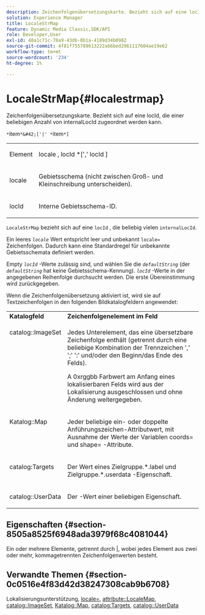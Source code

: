 ```yaml
---
description: Zeichenfolgenübersetzungskarte. Bezieht sich auf eine locId, die einer beliebigen Anzahl von internalLocId zugeordnet werden kann.
solution: Experience Manager
title: LocaleStrMap
feature: Dynamic Media Classic,SDK/API
role: Developer,User
exl-id: 48a1c71c-78a9-43db-8b1a-4189d34b0982
source-git-commit: 4f81f755789613222a66bed2961117604ae19e62
workflow-type: tm+mt
source-wordcount: '234'
ht-degree: 1%

---
```


# LocaleStrMap{#localestrmap}

Zeichenfolgenübersetzungskarte. Bezieht sich auf eine locId, die einer beliebigen Anzahl von internalLocId zugeordnet werden kann.

`*`item`*&#42;['|' *`item`*]`

<table id="simpletable_26A9A6904C85459F89DCDD98C14139CA"> 
 <tr class="strow"> 
  <td class="stentry"> <p> <span class="varname"> Element </span> </p> </td> 
  <td class="stentry"> <p> <span class="varname"> locale </span>, <span class="varname"> locId </span>*[',' <span class="varname"> locId </span>] </p> </td> 
 </tr> 
 <tr class="strow"> 
  <td class="stentry"> <p> <span class="varname"> locale </span> </p> </td> 
  <td class="stentry"> <p>Gebietsschema (nicht zwischen Groß- und Kleinschreibung unterscheiden). </p> </td> 
 </tr> 
 <tr class="strow"> 
  <td class="stentry"> <p> <span class="varname"> locId </span> </p> </td> 
  <td class="stentry"> <p>Interne Gebietsschema-ID. </p> </td> 
 </tr> 
</table>

`LocaleStrMap` bezieht sich auf eine `locId` , die beliebig vielen `internalLocId`.

Ein leeres *`locale`* Wert entspricht leer und unbekannt `locale=` Zeichenfolgen. Dadurch kann eine Standardregel für unbekannte Gebietsschemata definiert werden.

Empty *`locId`* -Werte zulässig sind, und wählen Sie die *`defaultString`* (der *`defaultString`* hat keine Gebietsschema-Kennung). *`locId`* -Werte in der angegebenen Reihenfolge durchsucht werden. Die erste Übereinstimmung wird zurückgegeben.

Wenn die Zeichenfolgenübersetzung aktiviert ist, wird sie auf Textzeichenfolgen in den folgenden Bildkatalogfeldern angewendet:

<table id="table_EE0321F9890B45CA8C364178F5100D40"> 
 <tbody> 
  <tr valign="top"> 
   <td> <b>Katalogfeld</b> </td> 
   <td> <b>Zeichenfolgenelement im Feld</b> </td> 
  </tr> 
  <tr valign="top"> 
   <td> <p> <span class="codeph"> catalog::ImageSet </span> </p> </td> 
   <td> <p>Jedes Unterelement, das eine übersetzbare Zeichenfolge enthält (getrennt durch eine beliebige Kombination der Trennzeichen ',' ';' ':' und/oder den Beginn/das Ende des Felds). </p> <p>A <span class="codeph"> 0xrggbb </span> Farbwert am Anfang eines lokalisierbaren Felds wird aus der Lokalisierung ausgeschlossen und ohne Änderung weitergegeben. </p> </td> 
  </tr> 
  <tr valign="top"> 
   <td> <p> <span class="codeph"> Katalog::Map </span> </p> </td> 
   <td> <p>Jeder beliebige ein- oder doppelte Anführungszeichen-Attributwert, mit Ausnahme der Werte der Variablen <span class="codeph"> coords= </span> und <span class="codeph"> shape= </span> -Attribute. </p> </td> 
  </tr> 
  <tr valign="top"> 
   <td> <p> <span class="codeph"> catalog:Targets </span> </p> </td> 
   <td> <p>Der Wert eines <span class="filepath"> Zielgruppe.*.label </span> und <span class="filepath"> Zielgruppe.*.userdata </span> -Eigenschaft. </p> </td> 
  </tr> 
  <tr valign="top"> 
   <td> <p> <span class="codeph"> catalog::UserData </span> </p> </td> 
   <td> <p>Der -Wert einer beliebigen Eigenschaft. </p> </td> 
  </tr> 
 </tbody> 
</table>

## Eigenschaften {#section-8505a8525f6948ada3979f68c4081044}

Ein oder mehrere Elemente, getrennt durch |, wobei jedes Element aus zwei oder mehr, kommagetrennten Zeichenfolgenwerten besteht.

## Verwandte Themen {#section-0c0516e4f83d42d38247308cab9b6708}

Lokalisierungsunterstützung, [locale=](../../../../../is-api/http-ref/image-serving-api-ref/c-http-protocol-reference/c-command-reference/r-locale.md#reference-8a846b2fbc004a12821b956ed3b25cfb), [attribute::LocaleMap](../../../../../is-api/image-catalog/image-serving-api-ref/c-image-catalog-reference/c-attributes-reference/r-localemap.md#reference-49bbf598f8ea47c3a563755cef306318), [catalog::ImageSet](/help/aem-is-ir-api/is-api/image-catalog/image-serving-api-ref/c-image-catalog-reference/c-image-svg-data-reference/c-image-data-reference/r-imageset-cat.md), [Katalog::Map](/help/aem-is-ir-api/is-api/image-catalog/image-serving-api-ref/c-image-catalog-reference/c-image-svg-data-reference/c-image-data-reference/r-map-cat.md), [catalog:Targets](/help/aem-is-ir-api/is-api/image-catalog/image-serving-api-ref/c-image-catalog-reference/c-image-svg-data-reference/c-image-data-reference/r-targets-cat.md), [catalog::UserData](/help/aem-is-ir-api/is-api/image-catalog/image-serving-api-ref/c-image-catalog-reference/c-image-svg-data-reference/c-image-data-reference/r-userdata-cat.md)
